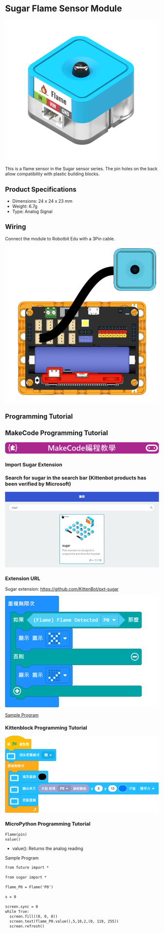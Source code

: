 # Sugar Flame Sensor Module

![](./images/flame1.png)

This is a flame sensor in the Sugar sensor series. The pin holes on the back allow compatibility with plastic building blocks.

## Product Specifications

- Dimensions: 24 x 24 x 23 mm
- Weight: 6.7g
- Type: Analog Signal

## Wiring

Connect the module to Robotbit Edu with a 3Pin cable.

![](./images/flame_wire.png)

## Programming Tutorial

## MakeCode Programming Tutorial

![](./PWmodules/images/mcbanner.png)

### Import Sugar Extension

### Search for sugar in the search bar (Kittenbot products has been verified by Microsoft)

![](./images/sugar_search.png)

### Extension URL

Sugar extension: https://github.com/KittenBot/pxt-sugar


![](./images/flame_mc_code.png)

[Sample Program](https://makecode.microbit.org/_K7dMPuETch1M)

### Kittenblock Programming Tutorial

![](./images/flame3.png)

### MicroPython Programming Tutorial

    Flame(pin)
    value()

- value(): Returns the analog reading

Sample Program

    from future import *
    
    from sugar import *
    
    flame_P0 = Flame('P0')
    
    x = 0
    
    screen.sync = 0
    while True:
      screen.fill((0, 0, 0))
      screen.text(flame_P0.value(),5,10,2,(0, 119, 255))
      screen.refresh()


